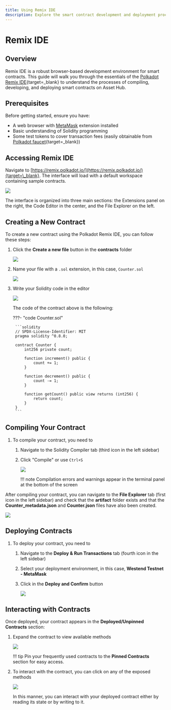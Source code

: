 ```yaml
---
title: Using Remix IDE
description: Explore the smart contract development and deployment process on Asset Hub using Remix IDE, a visual IDE for blockchain developers.
---
```


# Remix IDE

## Overview

Remix IDE is a robust browser-based development environment for smart contracts. This guide will walk you through the essentials of the [Polkadot Remix IDE](https://remix.polkadot.io/){target=\_blank} to understand the processes of compiling, developing, and deploying smart contracts on Asset Hub.

## Prerequisites

Before getting started, ensure you have:

- A web browser with [MetaMask](https://metamask.io/) extension installed
- Basic understanding of Solidity programming
- Some test tokens to cover transaction fees (easily obtainable from [Polkadot faucet](https://faucet.polkadot.io/){target=\_blank})

## Accessing Remix IDE

Navigate to [https://remix.polkadot.io/](https://remix.polkadot.io/){target=\_blank}. The interface will load with a default workspace containing sample contracts.

![](/images/develop/smart-contracts/evm-toolkit/dev-environments/remix/remix-1.webp)

The interface is organized into three main sections: the Extensions panel on the right, the Code Editor in the center, and the File Explorer on the left.

## Creating a New Contract

To create a new contract using the Polkadot Remix IDE, you can follow these steps:

1. Click the **Create a new file** button in the **contracts** folder

    ![](/images/develop/smart-contracts/evm-toolkit/dev-environments/remix/remix-2.webp)

2. Name your file with a `.sol` extension, in this case, `Counter.sol`

    ![](/images/develop/smart-contracts/evm-toolkit/dev-environments/remix/remix-3.webp)

3. Write your Solidity code in the editor

    ![](/images/develop/smart-contracts/evm-toolkit/dev-environments/remix/remix-4.webp)

    The code of the contract above is the following:

    ???- "code Counter.sol"
        
        ```solidity
        // SPDX-License-Identifier: MIT
        pragma solidity ^0.8.0;

        contract Counter {
            int256 private count;

            function increment() public {
                count += 1;
            }

            function decrement() public {
                count -= 1;
            }

            function getCount() public view returns (int256) {
                return count;
            }
        }
        ```

## Compiling Your Contract

1. To compile your contract, you need to

    1. Navigate to the Solidity Compiler tab (third icon in the left sidebar)
    2. Click "Compile" or use `Ctrl+S`

        ![](/images/develop/smart-contracts/evm-toolkit/dev-environments/remix/remix-5.webp)
    
        !!! note
            Compilation errors and warnings appear in the terminal panel at the bottom of the screen

After compiling your contract, you can navigate to the **File Explorer** tab (first icon in the left sidebar) and check that the **artifact** folder exists and that the **Counter_metadata.json** and **Counter.json** files have also been created.

![](/images/develop/smart-contracts/evm-toolkit/dev-environments/remix/remix-6.webp)

## Deploying Contracts

1. To deploy your contract, you need to

    1. Navigate to the **Deploy & Run Transactions** tab (fourth icon in the left sidebar)
    2. Select your deployment environment, in this case, **Westend Testnet - MetaMask**
    3. Click in the **Deploy and Confirm** button

        ![](/images/develop/smart-contracts/evm-toolkit/dev-environments/remix/remix-7.webp)

## Interacting with Contracts

Once deployed, your contract appears in the **Deployed/Unpinned Contracts** section:

1. Expand the contract to view available methods

    ![](/images/develop/smart-contracts/evm-toolkit/dev-environments/remix/remix-8.webp)

    !!! tip
        Pin your frequently used contracts to the **Pinned Contracts** section for easy access.

2. To interact with the contract, you can click on any of the exposed methods

    ![](/images/develop/smart-contracts/evm-toolkit/dev-environments/remix/remix-9.webp)

    In this manner, you can interact with your deployed contract either by reading its state or by writing to it.